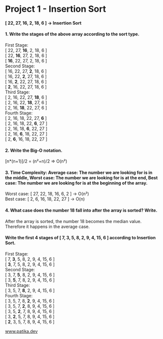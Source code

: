 # Project 1 - Insertion Sort 
#### [ 22, 27, 16, 2, 18, 6 ] -> Insertion Sort
#### 1. Write the stages of the above array according to the sort type.

First Stage:  
[ 22, 27, **16**, 2, 18, 6 ]  
[ 22, **16**, 27, 2, 18, 6 ]  
[ **16**, 22, 27, 2, 18, 6 ]  
Second Stage:  
[ 16, 22, 27, **2**, 18, 6 ]  
[ 16, 22, **2**, 27, 18, 6 ]  
[ 16, **2**, 22, 27, 18, 6 ]  
[ **2**, 16, 22, 27, 18, 6 ]  
Third Stage:  
[ 2, 16, 22, 27, **18**, 6 ]  
[ 2, 16, 22, **18**, 27, 6 ]  
[ 2, 16, **18**, 22, 27, 6 ]  
Fourth Stage:  
[ 2, 16, 18, 22, 27, **6** ]  
[ 2, 16, 18, 22, **6**, 27 ]  
[ 2, 16, 18, **6**, 22, 27 ]  
[ 2, 16, **6**, 18, 22, 27 ]  
[ 2, **6**, 16, 18, 22, 27 ]  

#### 2. Write the Big-O notation.
[n*(n+1)]/2 = (n²+n)/2 => O(n²)

#### 3. Time Complexity: Average case: The number we are looking for is in the middle, Worst case: The number we are looking for is at the end, Best case: The number we are looking for is at the beginning of the array. 
Worst case: [ 27, 22, 18, 16, 6, 2 ] -> O(n²)  
Best case: [ 2, 6, 16, 18, 22, 27 ] -> O(n)
#### 4. What case does the number 18 fall into after the array is sorted? Write.
After the array is sorted, the number 18 becomes the median value. Therefore it happens in the average case.

 #### Write the  first 4 stages of [ 7, 3, 5, 8, 2, 9, 4, 15, 6 ] according to Insertion Sort.

 First Stage:  
 [ 7, **3**, 5, 8, 2, 9, 4, 15, 6 ]  
 [ **3**, 7, 5, 8, 2, 9, 4, 15, 6 ]  
 Second Stage:  
 [ 3, 7, **5**, 8, 2, 9, 4, 15, 6 ]  
 [ 3, **5**, 7, 8, 2, 9, 4, 15, 6 ]  
 Third Stage:  
 [ 3, 5, 7, **8**, 2, 9, 4, 15, 6 ]  
 Fourth Stage:  
 [ 3, 5, 7, 8, **2**, 9, 4, 15, 6 ]  
 [ 3, 5, 7, **2**, 8, 9, 4, 15, 6 ]  
 [ 3, 5, **2**, 7, 8, 9, 4, 15, 6 ]  
 [ 3, **2**, 5, 7, 8, 9, 4, 15, 6 ]  
 [ **2**, 3, 5, 7, 8, 9, 4, 15, 6 ]     

 www.patika.dev 
